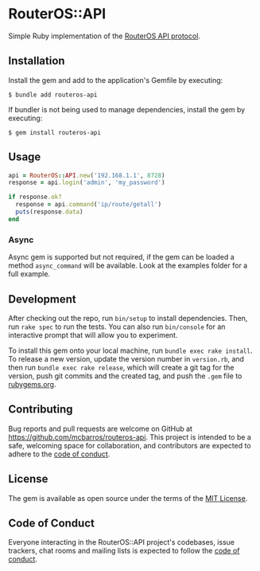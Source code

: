 # RouterOS::API

Simple Ruby implementation of the [RouterOS API protocol](https://help.mikrotik.com/docs/display/ROS/API).

## Installation

Install the gem and add to the application's Gemfile by executing:

    $ bundle add routeros-api

If bundler is not being used to manage dependencies, install the gem by executing:

    $ gem install routeros-api

## Usage

```ruby
api = RouterOS::API.new('192.168.1.1', 8728)
response = api.login('admin', 'my_password')

if response.ok?
  response = api.command('ip/route/getall')
  puts(response.data)
end
```

### Async

Async gem is supported but not required, if the gem can be loaded a method `async_command` will be available. Look at the examples folder for a full example.

## Development

After checking out the repo, run `bin/setup` to install dependencies. Then, run `rake spec` to run the tests. You can also run `bin/console` for an interactive prompt that will allow you to experiment.

To install this gem onto your local machine, run `bundle exec rake install`. To release a new version, update the version number in `version.rb`, and then run `bundle exec rake release`, which will create a git tag for the version, push git commits and the created tag, and push the `.gem` file to [rubygems.org](https://rubygems.org).

## Contributing

Bug reports and pull requests are welcome on GitHub at https://github.com/mcbarros/routeros-api. This project is intended to be a safe, welcoming space for collaboration, and contributors are expected to adhere to the [code of conduct](https://github.com/mcbarros/routeros-api/blob/main/CODE_OF_CONDUCT.md).

## License

The gem is available as open source under the terms of the [MIT License](https://opensource.org/licenses/MIT).

## Code of Conduct

Everyone interacting in the RouterOS::API project's codebases, issue trackers, chat rooms and mailing lists is expected to follow the [code of conduct](https://github.com/mcbarros/routeros-api/blob/main/CODE_OF_CONDUCT.md).
